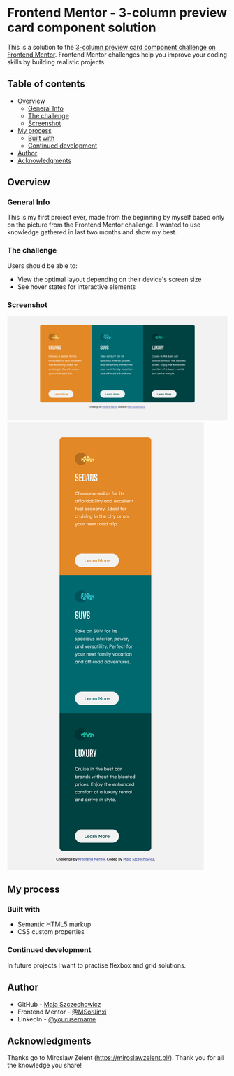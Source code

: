 # Frontend Mentor - 3-column preview card component solution

This is a solution to the [3-column preview card component challenge on Frontend Mentor](https://www.frontendmentor.io/challenges/3column-preview-card-component-pH92eAR2-). Frontend Mentor challenges help you improve your coding skills by building realistic projects. 

## Table of contents

- [Overview](#overview)
  - [General Info](#general-info)
  - [The challenge](#the-challenge)
  - [Screenshot](#screenshot)
- [My process](#my-process)
  - [Built with](#built-with)
  - [Continued development](#continued-development)
- [Author](#author)
- [Acknowledgments](#acknowledgments)



## Overview


### General Info

This is my first project ever, made from the beginning by myself based only on the picture from the Frontend Mentor challenge. I wanted to use knowledge gathered in last two months and show my best.  

### The challenge

Users should be able to:

- View the optimal layout depending on their device's screen size
- See hover states for interactive elements

### Screenshot

![Page Layout](images/screenshot1.png)
![Page Responsive Layout](images/screenshot2.png)



## My process


### Built with

- Semantic HTML5 markup
- CSS custom properties

### Continued development

In future projects I want to practise flexbox and grid solutions.



## Author

- GitHub - [Maja Szczechowicz](https://github.com/majaszczechowicz)
- Frontend Mentor - [@MSorJinxi](https://www.frontendmentor.io/profile/MSorJinxi)
- LinkedIn - [@yourusername](https://www.linkedin.com/in/maja-szczechowicz-5476a41a2/)



## Acknowledgments

Thanks go to Miroslaw Zelent (https://miroslawzelent.pl/). Thank you for all the knowledge you share! 
